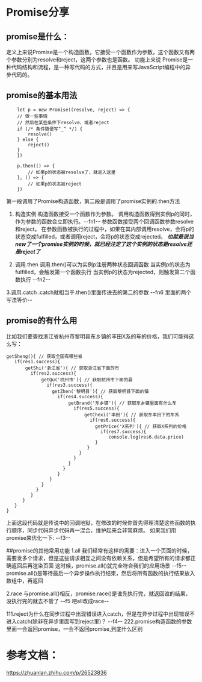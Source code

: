 # Promise分享
## promise是什么：
定义上来说Promise是一个构造函数，它接受一个函数作为参数，这个函数又有两个参数分别为resolve和reject，这两个参数也是函数。
功能上来说
Promise是一种代码结构和流程，是一种写代码的方式，并且是用来写JavaScript编程中的异步代码的。

## promise的基本用法
```
    let p = new Promise((resolve, reject) => {
    // 做一些事情
    // 然后在某些条件下resolve，或者reject
    if (/* 条件随便写^_^ */) {
        resolve()
    } else {
        reject()
    }
    })

    p.then(() => {
        // 如果p的状态被resolve了，就进入这里
    }, () => {
        // 如果p的状态被reject
    })
```

第一段调用了Promise构造函数，第二段是调用了promise实例的.then方法

1. 构造实例
构造函数接受一个函数作为参数。
调用构造函数得到实例p的同时，作为参数的函数会立即执行。--fn1--
参数函数接受两个回调函数参数resolve和reject。
在参数函数被执行的过程中，如果在其内部调用resolve，会将p的状态变成fulfilled，或者调用reject，会将p的状态变成rejected。
***也就是说当new了一个promise实例的时候，就已经注定了这个实例的状态是resolve还是reject了***

2. 调用.then
调用.then()可以为实例p注册两种状态回调函数
当实例p的状态为fulfilled，会触发第一个函数执行
当实例p的状态为rejected，则触发第二个函数执行 --fn2--

3.调用.catch
.catch就相当于.then()里面传进去的第二的参数 --fn6 里面的两个写法等价--

## promise的有什么用
比如我们要查找浙江省杭州市黎明县东乡镇的丰田X系的车的价格，我们可能得这么写：
 ```
 getSheng(){ // 获取全国有哪些省
    if(res1.success){
        getShi('浙江省'){ // 获取浙江省下面的市
          if(res2.success){
              getQu('杭州市'){ // 获取杭州市下面的县
                if(res3.success){
                  getZhen('黎明县'){ // 获取黎明县下面的镇
                    if(res4.success){
                        getBrand('东乡镇'){ // 获取东乡镇里面有什么车
                          if(res5.success){
                              getChexi('丰田'){ // 获取东丰田下的车系
                                if(res6.success){
                                  getPrice('X系列'){ // 获取X系列的价格
                                    if(res7.success){
                                       console.log(res6.data.price)
                                  }
                               }
                            }
                          }
                        }
                      }
                    }
                 }
              }
            }
          }
       }
    }
}
```
上面这段代码就是传说中的回调地狱，在修改的时候你首先得理清楚这些函数的执行顺序，同步代码异步代码再一混合，维护起来会非常麻烦。
如果我们用promise来优化一下: --f3--

##promise的其他常用功能
1.all
我们经常有这样的需要：进入一个页面的时候，需要发多个请求，但是这些请求相互之间没有依赖关系，但是希望所有的请求都正确返回后再渲染页面
这时候，promise.all()就完全符合我们的应用场景 --f5--
promise.all()是等待最后一个异步操作执行结束，然后将所有函数的执行结果放入数组中，再返回


2.race
与promise.all()相反，promise.race()是谁先执行完，就返回谁的结果，没执行完的就去不管了 --f5 吧all改成race--





111.reject为什么在同步过程中出现错误进入catch，但是在异步过程中出现错误不进入catch(除非在异步里面写到reject里)？ --f4--
222.promise构造函数的参数里面一会返回promise，一会不返回promise,到底什么区别


# 参考文档：
https://zhuanlan.zhihu.com/p/26523836
